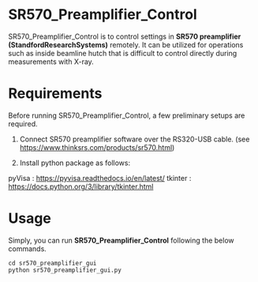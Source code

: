 # SR570_Preamplifier_Control
SR570_Preamplifier_Control is to control settings in **SR570 preamplifier (StandfordResearchSystems)** remotely. 
It can be utilized for operations such as inside beamline hutch that is difficult to control directly during measurements with X-ray.

# Requirements
Before running SR570_Preamplifier_Control, a few preliminary setups are required.

1. Connect SR570 preamplifier software over the RS320-USB cable.
(see https://www.thinksrs.com/products/sr570.html)

3. Install python package as follows: 

pyVisa : https://pyvisa.readthedocs.io/en/latest/
tkinter : https://docs.python.org/3/library/tkinter.html

# Usage
Simply, you can run **SR570_Preamplifier_Control** following the below commands.

```
cd sr570_preamplifier_gui
python sr570_preamplifier_gui.py
```



